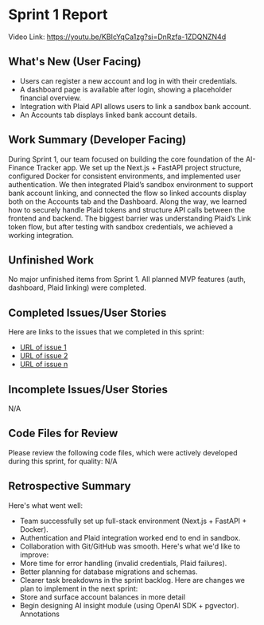 # Sprint 1 Report
Video Link: https://youtu.be/KBIcYqCa1zg?si=DnRzfa-1ZDQNZN4d
## What's New (User Facing)
* Users can register a new account and log in with their credentials.
* A dashboard page is available after login, showing a placeholder financial overview.
* Integration with Plaid API allows users to link a sandbox bank account.
* An Accounts tab displays linked bank account details.
## Work Summary (Developer Facing)
During Sprint 1, our team focused on building the core foundation of the AI-Finance Tracker app. We set up the Next.js + FastAPI project structure, configured Docker for consistent environments, and implemented user authentication. We then integrated Plaid’s sandbox environment to support bank account linking, and connected the flow so linked accounts display both on the Accounts tab and the Dashboard. Along the way, we learned how to securely handle Plaid tokens and structure API calls between the frontend and backend. The biggest barrier was understanding Plaid’s Link token flow, but after testing with sandbox credentials, we achieved a working integration.
## Unfinished Work
No major unfinished items from Sprint 1. All planned MVP features (auth, dashboard, Plaid linking) were completed.
## Completed Issues/User Stories
Here are links to the issues that we completed in this sprint:
* [URL of issue 1](https://github.com/NoSmoke00/AI-Finance-Tracker---CptS-322-Fall-2025-/issues/13)
* [URL of issue 2](https://github.com/NoSmoke00/AI-Finance-Tracker---CptS-322-Fall-2025-/issues/10)
* [URL of issue n](https://github.com/NoSmoke00/AI-Finance-Tracker---CptS-322-Fall-2025-/issues/9)
## Incomplete Issues/User Stories
N/A
## Code Files for Review
Please review the following code files, which were actively developed during this
sprint, for quality:
N/A
## Retrospective Summary
Here's what went well:
* Team successfully set up full-stack environment (Next.js + FastAPI + Docker).
* Authentication and Plaid integration worked end to end in sandbox.
* Collaboration with Git/GitHub was smooth.
Here's what we'd like to improve:
* More time for error handling (invalid credentials, Plaid failures).
* Better planning for database migrations and schemas.
* Clearer task breakdowns in the sprint backlog.
Here are changes we plan to implement in the next sprint:
* Store and surface account balances in more detail
* Begin designing AI insight module (using OpenAI SDK + pgvector).
Annotations

